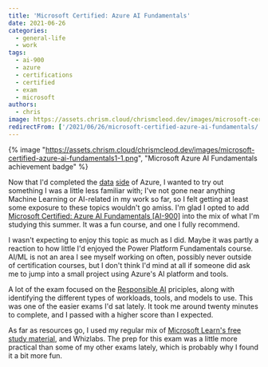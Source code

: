 ```yaml
---
title: 'Microsoft Certified: Azure AI Fundamentals'
date: 2021-06-26
categories:
  - general-life
  - work
tags:
  - ai-900
  - azure
  - certifications
  - certified
  - exam
  - microsoft
authors:
  - chris
image: https://assets.chrism.cloud/chrismcleod.dev/images/microsoft-certified-azure-ai-fundamentals1-1.png
redirectFrom: ['/2021/06/26/microsoft-certified-azure-ai-fundamentals/']
---
```


{% image "https://assets.chrism.cloud/chrismcleod.dev/images/microsoft-certified-azure-ai-fundamentals1-1.png", "Microsoft Azure AI Fundamentals achievement badge" %}

Now that I'd completed the [data](https://chrismcleod.dev/2021/06/01/microsoft-certified-azure-data-fundamentals/) [side](https://chrismcleod.dev/2021/06/13/microsoft-certified-power-platform-fundamentals/) of Azure, I wanted to try out something I was a little less familiar with; I've not gone near anything Machine Learning or AI-related in my work so far, so I felt getting at least some exposure to these topics wouldn't go amiss. I'm glad I opted to add [Microsoft Certified: Azure AI Fundamentals \[AI-900\]](https://www.credly.com/badges/a4dd4daa-9cb8-4706-bbba-924de3e8eff4/public_url) into the mix of what I'm studying this summer. It was a fun course, and one I fully recommend.

I wasn't expecting to enjoy this topic as much as I did. Maybe it was partly a reaction to how little I'd enjoyed the Power Platform Fundamentals course. AI/ML is not an area I see myself working on often, possibly never outside of certification courses, but I don't think I'd mind at all if someone did ask me to jump into a small project using Azure's AI platform and tools.

A lot of the exam focused on the [Responsible AI](https://www.microsoft.com/en-gb/ai/responsible-ai) priciples, along with identifying the different types of workloads, tools, and models to use. This was one of the easier exams I'd sat lately. It took me around twenty minutes to complete, and I passed with a higher score than I expected.

As far as resources go, I used my regular mix of [Microsoft Learn's free study material](https://docs.microsoft.com/en-gb/learn/certifications/microsoft-365-fundamentals/), and Whizlabs. The prep for this exam was a little more practical than some of my other exams lately, which is probably why I found it a bit more fun.
